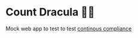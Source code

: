 # Count Dracula 🧛🏻

Mock web app to test to test [continous compliance](https://github.com/redbadger/continous-compliance/)
